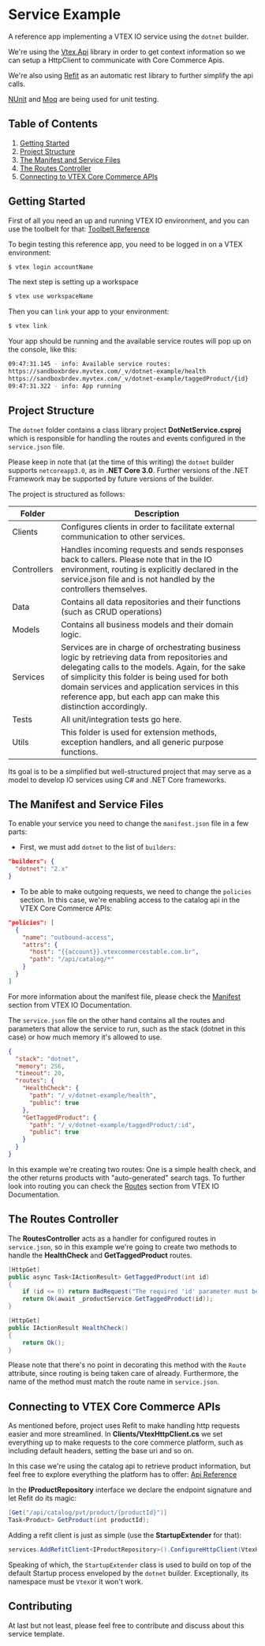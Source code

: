 # Service Example
A reference app implementing a VTEX IO service using the `dotnet` builder.

We're using the [Vtex.Api](https://github.com/vtex/dotnet-builder/tree/master/dotnet-vtex-api) library in order to get context information so we can setup a HttpClient to communicate with Core Commerce Apis.

We're also using [Refit](https://github.com/reactiveui/refit) as an automatic rest library to further simplify the api calls.

[NUnit](https://nunit.org) and [Moq](https://github.com/moq/moq) are being used for unit testing.

## Table of Contents
1. [Getting Started](#getting-started)
2. [Project Structure](#project-structure)
3. [The Manifest and Service Files](#the-manifest-and-service-files)
4. [The Routes Controller](#the-routes-controller)
5. [Connecting to VTEX Core Commerce APIs](#connecting-to-vtex-core-commerce-apis)


## Getting Started
<a name="getting-started"></a>
First of all you need an up and running VTEX IO environment, and you can use the toolbelt for that: [Toolbelt Reference](https://developers.vtex.com/vtex-developer-docs/docs/vtex-io-documentation-vtex-io-cli-installation-and-command-reference)

To begin testing this reference app, you need to be logged in on a VTEX environment:
```bash
$ vtex login accountName
```

The next step is setting up a workspace
```bash
$ vtex use workspaceName
```

Then you can `link` your app to your environment:

```bash
$ vtex link
```

Your app should be running and the available service routes will pop up on the console, like this:
```bash
09:47:31.145 - info: Available service routes:
https://sandboxbrdev.myvtex.com/_v/dotnet-example/health
https://sandboxbrdev.myvtex.com/_v/dotnet-example/taggedProduct/{id}
09:47:31.322 - info: App running 
```
## Project Structure

The `dotnet` folder contains a class library project **DotNetService.csproj** which is responsible for handling the routes and events configured in the `service.json` file.

Please keep in note that (at the time of this writing) the `dotnet` builder supports `netcoreapp3.0`, as in **.NET Core 3.0**. Further versions of the .NET Framework may be supported by future versions of the builder.

The project is structured as follows:

| Folder | Description |
| ------ | ----------- |
| Clients | Configures clients in order to facilitate external communication to other services.
| Controllers | Handles incoming requests and sends responses back to callers. Please note that in the IO environment, routing is explicitly declared in the service.json file and is not handled by the controllers themselves.
| Data | Contains all data repositories and their functions (such as CRUD operations)
| Models | Contains all business models and their domain logic. 
| Services | Services are in charge of orchestrating business logic by retrieving data from repositories and delegating calls to the models. Again, for the sake of simplicity this folder is being used for both domain services and application services in this reference app, but each app can make this distinction accordingly.
| Tests | All unit/integration tests go here.
| Utils | This folder is used for extension methods, exception handlers, and all generic purpose functions.

Its goal is to be a simplified but well-structured project that may serve as a model to develop IO services using C# and .NET Core frameworks.

## The Manifest and Service Files

To enable your service you need to change the `manifest.json` file in a few parts:
- First, we must add `dotnet` to the list of `builders`:
```json
"builders": {
  "dotnet": "2.x"
}
```
- To be able to make outgoing requests, we need to change the `policies` section. In this case, we're enabling access to the catalog api in the VTEX Core Commerce APIs:
```json
"policies": [
  {
    "name": "outbound-access",
    "attrs": {
      "host": "{{account}}.vtexcommercestable.com.br",
      "path": "/api/catalog/*"
    }
  }
]
```
For more information about the manifest file, please check the [Manifest](https://developers.vtex.com/vtex-developer-docs/docs/manifest) section from VTEX IO Documentation.

The `service.json` file on the other hand contains all the routes and parameters that allow the service to run, such as the stack (dotnet in this case) or how much memory it's allowed to use.

```json
{
  "stack": "dotnet",
  "memory": 256,
  "timeout": 20,
  "routes": {
    "HealthCheck": {
      "path": "/_v/dotnet-example/health",
      "public": true
    },
    "GetTaggedProduct": {
      "path": "/_v/dotnet-example/taggedProduct/:id",
      "public": true
    }
  }
}
```

In this example we're creating two routes: One is a simple health check, and the other returns products with "auto-generated" search tags. To further look into routing you can check the [Routes](https://developers.vtex.com/vtex-developer-docs/docs/routes) section from VTEX IO Documentation.

## The Routes Controller

The **RoutesController** acts as a handler for configured routes in `service.json`, so in this example we're going to create two methods to handle the **HealthCheck** and **GetTaggedProduct** routes.

```c#
[HttpGet]
public async Task<IActionResult> GetTaggedProduct(int id)
{
    if (id <= 0) return BadRequest("The required 'id' parameter must be a non-zero positive integer.");
    return Ok(await _productService.GetTaggedProduct(id));
}

[HttpGet]
public IActionResult HealthCheck()
{
    return Ok();
}
```

Please note that there's no point in decorating this method with the `Route` attribute, since routing is being taken care of already. Furthermore, the name of the method must match the route name in `service.json`.

## Connecting to VTEX Core Commerce APIs

As mentioned before, project uses Refit to make handling http requests easier and more streamlined. In **Clients/VtexHttpClient.cs** we set everything up to make requests to the core commerce platform, such as including default headers, setting the base uri and so on.

In this case we're using the catalog api to retrieve product information, but feel free to explore everything the platform has to offer: [Api Reference](https://developers.vtex.com/vtex-developer-docs/reference/get-to-know-vtex-apis)

In the **IProductRepository** interface we declare the endpoint signature and let Refit do its magic:

```c#
[Get("/api/catalog/pvt/product/{productId}")]
Task<Product> GetProduct(int productId);
```

Adding a refit client is just as simple (use the **StartupExtender** for that):

```c#
services.AddRefitClient<IProductRepository>().ConfigureHttpClient(VtexHttpClient.Configure);
```

Speaking of which, the `StartupExtender` class is used to build on top of the default Startup process enveloped by the `dotnet` builder. Exceptionally, its namespace must be `Vtex`or it won't work. 

## Contributing
At last but not least, please feel free to contribute and discuss about this service template. 